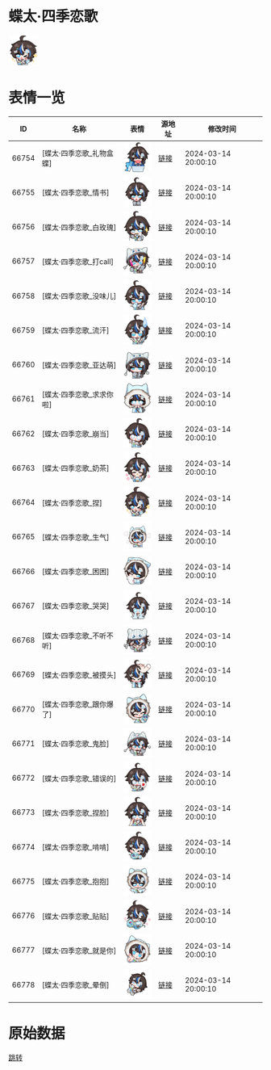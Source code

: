 # 蝶太·四季恋歌

<img src="./cover.png" height="60" alt="cover" />

# 表情一览

|ID|名称|表情|源地址|修改时间|
|----|----|----|----|----|
|66754|[蝶太·四季恋歌_礼物盒蝶]|<img src="./pic/066754_%5B蝶太·四季恋歌_礼物盒蝶%5D.png" height="60" alt="礼物盒蝶"/>|[链接](https://i0.hdslb.com/bfs/garb/21dc97d5c0f19a5ef8d7fa16e4c842e99d778153.png)|2024-03-14 20:00:10|
|66755|[蝶太·四季恋歌_情书]|<img src="./pic/066755_%5B蝶太·四季恋歌_情书%5D.png" height="60" alt="情书"/>|[链接](https://i0.hdslb.com/bfs/garb/3f55d75fa3a3681dc14744bf096103145acca235.png)|2024-03-14 20:00:10|
|66756|[蝶太·四季恋歌_白玫瑰]|<img src="./pic/066756_%5B蝶太·四季恋歌_白玫瑰%5D.png" height="60" alt="白玫瑰"/>|[链接](https://i0.hdslb.com/bfs/garb/c4f0d58937a8f0f200d9f4cd934a77486df59ea6.png)|2024-03-14 20:00:10|
|66757|[蝶太·四季恋歌_打call]|<img src="./pic/066757_%5B蝶太·四季恋歌_打call%5D.png" height="60" alt="打call"/>|[链接](https://i0.hdslb.com/bfs/garb/02b636689ff4d01a2e3e5204de4bfc7e5d5a70f9.png)|2024-03-14 20:00:10|
|66758|[蝶太·四季恋歌_没味儿]|<img src="./pic/066758_%5B蝶太·四季恋歌_没味儿%5D.png" height="60" alt="没味儿"/>|[链接](https://i0.hdslb.com/bfs/garb/f6dd50cec4ab0b5d486c445eca390ae0249151e2.png)|2024-03-14 20:00:10|
|66759|[蝶太·四季恋歌_流汗]|<img src="./pic/066759_%5B蝶太·四季恋歌_流汗%5D.png" height="60" alt="流汗"/>|[链接](https://i0.hdslb.com/bfs/garb/a7713d68fc7f4cfeb3be7ba4776b223a9df71d82.png)|2024-03-14 20:00:10|
|66760|[蝶太·四季恋歌_亚达萌]|<img src="./pic/066760_%5B蝶太·四季恋歌_亚达萌%5D.png" height="60" alt="亚达萌"/>|[链接](https://i0.hdslb.com/bfs/garb/651637eb9af52e68cdf1cb3eb8a9040d778bcc32.png)|2024-03-14 20:00:10|
|66761|[蝶太·四季恋歌_求求你啦]|<img src="./pic/066761_%5B蝶太·四季恋歌_求求你啦%5D.png" height="60" alt="求求你啦"/>|[链接](https://i0.hdslb.com/bfs/garb/330fc6ab79c03a15ce21d1884d7e4f6cb7a90ca2.png)|2024-03-14 20:00:10|
|66762|[蝶太·四季恋歌_崩当]|<img src="./pic/066762_%5B蝶太·四季恋歌_崩当%5D.png" height="60" alt="崩当"/>|[链接](https://i0.hdslb.com/bfs/garb/355b10d6a1b8751c32af4cd8835905152a149c9b.png)|2024-03-14 20:00:10|
|66763|[蝶太·四季恋歌_奶茶]|<img src="./pic/066763_%5B蝶太·四季恋歌_奶茶%5D.png" height="60" alt="奶茶"/>|[链接](https://i0.hdslb.com/bfs/garb/2794064de7f419b079c2a7667a3b11aef86721b5.png)|2024-03-14 20:00:10|
|66764|[蝶太·四季恋歌_捏]|<img src="./pic/066764_%5B蝶太·四季恋歌_捏%5D.png" height="60" alt="捏"/>|[链接](https://i0.hdslb.com/bfs/garb/335cdd196f16bf6ab33e10143f961f9286d8ecb6.png)|2024-03-14 20:00:10|
|66765|[蝶太·四季恋歌_生气]|<img src="./pic/066765_%5B蝶太·四季恋歌_生气%5D.png" height="60" alt="生气"/>|[链接](https://i0.hdslb.com/bfs/garb/a85e2fbbf5579033bec4ddd6f26accde5b787ef7.png)|2024-03-14 20:00:10|
|66766|[蝶太·四季恋歌_困困]|<img src="./pic/066766_%5B蝶太·四季恋歌_困困%5D.png" height="60" alt="困困"/>|[链接](https://i0.hdslb.com/bfs/garb/52e456500e2daf233b577c034cf3b59875c9c783.png)|2024-03-14 20:00:10|
|66767|[蝶太·四季恋歌_哭哭]|<img src="./pic/066767_%5B蝶太·四季恋歌_哭哭%5D.png" height="60" alt="哭哭"/>|[链接](https://i0.hdslb.com/bfs/garb/5b0dd19fa7d03db6b17baec65dd0e4a902c25429.png)|2024-03-14 20:00:10|
|66768|[蝶太·四季恋歌_不听不听]|<img src="./pic/066768_%5B蝶太·四季恋歌_不听不听%5D.png" height="60" alt="不听不听"/>|[链接](https://i0.hdslb.com/bfs/garb/5e857f2d315ca54082fccfc24f9b4101df62f58d.png)|2024-03-14 20:00:10|
|66769|[蝶太·四季恋歌_被摸头]|<img src="./pic/066769_%5B蝶太·四季恋歌_被摸头%5D.png" height="60" alt="被摸头"/>|[链接](https://i0.hdslb.com/bfs/garb/39a5e689420b5c9888142f08911018d3c9ae93ab.png)|2024-03-14 20:00:10|
|66770|[蝶太·四季恋歌_跟你爆了]|<img src="./pic/066770_%5B蝶太·四季恋歌_跟你爆了%5D.png" height="60" alt="跟你爆了"/>|[链接](https://i0.hdslb.com/bfs/garb/c8f47b88b16a7cc8c48bec0ef02675714e3675eb.png)|2024-03-14 20:00:10|
|66771|[蝶太·四季恋歌_鬼脸]|<img src="./pic/066771_%5B蝶太·四季恋歌_鬼脸%5D.png" height="60" alt="鬼脸"/>|[链接](https://i0.hdslb.com/bfs/garb/1fac54a7ccb4d6aa519856b672b4997fa2a8c510.png)|2024-03-14 20:00:10|
|66772|[蝶太·四季恋歌_错误的]|<img src="./pic/066772_%5B蝶太·四季恋歌_错误的%5D.png" height="60" alt="错误的"/>|[链接](https://i0.hdslb.com/bfs/garb/76f46700493286ff6c3d86a8553a707ffb1b0850.png)|2024-03-14 20:00:10|
|66773|[蝶太·四季恋歌_捏脸]|<img src="./pic/066773_%5B蝶太·四季恋歌_捏脸%5D.png" height="60" alt="捏脸"/>|[链接](https://i0.hdslb.com/bfs/garb/72b218156aef4b8902e9b46f2f8fb4f73f406637.png)|2024-03-14 20:00:10|
|66774|[蝶太·四季恋歌_啃啃]|<img src="./pic/066774_%5B蝶太·四季恋歌_啃啃%5D.png" height="60" alt="啃啃"/>|[链接](https://i0.hdslb.com/bfs/garb/342bb7c6d939004d0a87c594adba83739a93430b.png)|2024-03-14 20:00:10|
|66775|[蝶太·四季恋歌_抱抱]|<img src="./pic/066775_%5B蝶太·四季恋歌_抱抱%5D.png" height="60" alt="抱抱"/>|[链接](https://i0.hdslb.com/bfs/garb/55eeef657bf37af20ea03cc908a5b0142b0e470e.png)|2024-03-14 20:00:10|
|66776|[蝶太·四季恋歌_贴贴]|<img src="./pic/066776_%5B蝶太·四季恋歌_贴贴%5D.png" height="60" alt="贴贴"/>|[链接](https://i0.hdslb.com/bfs/garb/20f42a2fae92d59efa3751ebb65a7dfc66511a08.png)|2024-03-14 20:00:10|
|66777|[蝶太·四季恋歌_就是你]|<img src="./pic/066777_%5B蝶太·四季恋歌_就是你%5D.png" height="60" alt="就是你"/>|[链接](https://i0.hdslb.com/bfs/garb/12942f0ee74b4c5d8ac8958a45c2f966b233c5f1.png)|2024-03-14 20:00:10|
|66778|[蝶太·四季恋歌_晕倒]|<img src="./pic/066778_%5B蝶太·四季恋歌_晕倒%5D.png" height="60" alt="晕倒"/>|[链接](https://i0.hdslb.com/bfs/garb/57c68e887a3e3af0fffa1dda537907a131026c47.png)|2024-03-14 20:00:10|

# 原始数据

[跳转](./raw.json)

